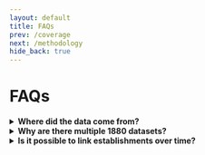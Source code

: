 ```yaml
---
layout: default
title: FAQs
prev: /coverage
next: /methodology
hide_back: true
---
```


# FAQs

<details>
  <summary><strong>Where did the data come from?</strong></summary>
The United States conducted a Census of Manufactures from 1850–1880, sending enumerators to collect data from establishments producing at least $500 worth of goods.
</details>

<details>
  <summary><strong>Why are there multiple 1880 datasets?</strong></summary>
  From 1850–1870, all establishments received a similar questionnaire, though questions varied by decade. In 1880, the Census of Manufactures used three schedules: a general schedule for most firms, a “special agent” schedule for key industries with expert enumerators, and a “special” schedule for certain important industries using regular Marshals with tailored questions.
</details>

<details>
  <summary><strong>Is it possible to link establishments over time?</strong></summary>
  Yes, we think it is possible to link establishments over time, based on their name, location, and activity. We are currently in the process of creating a panel
</details>

